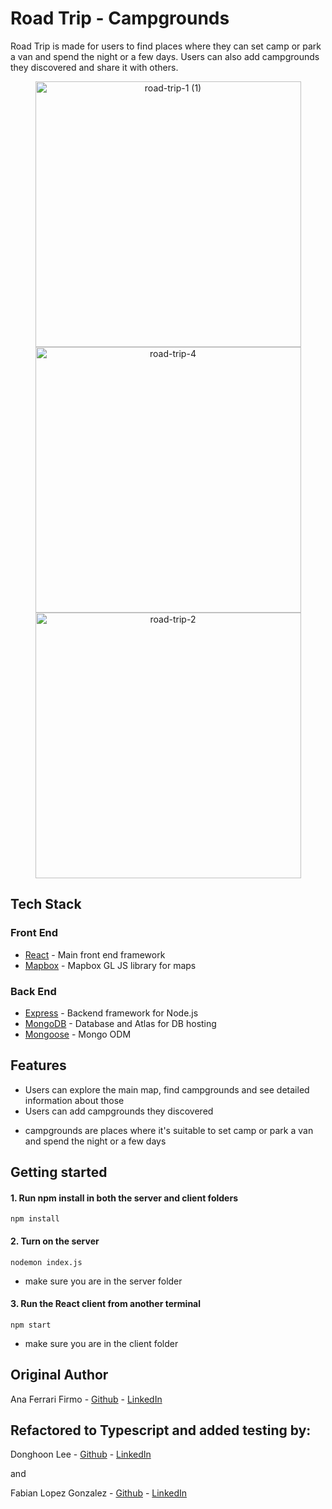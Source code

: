 # Road Trip - Campgrounds

Road Trip is made for users to find places where they can set camp or park a van and spend the night or a few days.
Users can also add campgrounds they discovered and share it with others.


<p align="center" display="flex" gap="3px">
   <img width="425" alt="road-trip-1 (1)" src="https://user-images.githubusercontent.com/69907596/208751996-23122b02-da96-49de-8121-b14551f4e227.png">
   <img width="425" alt="road-trip-4" src="https://user-images.githubusercontent.com/69907596/208752019-7faf011e-7e6f-4ce9-ae99-2ca8e26d8030.png">
   <img width="425" alt="road-trip-2" src="https://user-images.githubusercontent.com/69907596/208752013-3c27e1a0-0e9c-440c-98bf-133cc7ba6a49.png">
</p>


## Tech Stack

### Front End

- [React](https://reactjs.org/) - Main front end framework
- [Mapbox](https://www.mapbox.com/) - Mapbox GL JS library for maps

### Back End

- [Express](https://expressjs.com/) - Backend framework for Node.js
- [MongoDB](https://www.mongodb.com/) - Database and Atlas for DB hosting
- [Mongoose](https://mongoosejs.com/) - Mongo ODM

## Features

  - Users can explore the main map, find campgrounds and see detailed information about those
  - Users can add campgrounds they discovered
  
  * campgrounds are places where it's suitable to set camp or park a van and spend the night or a few days


## Getting started

#### 1. Run npm install in both the server and client folders

```
npm install
```


#### 2. Turn on the server

```
nodemon index.js
```
- make sure you are in the server folder



#### 3. Run the React client from another terminal

``` 
npm start
```
- make sure you are in the client folder


## Original Author

Ana Ferrari Firmo - [Github](https://github.com/aferrarifirmo) - [LinkedIn](https://www.linkedin.com/in/ana-ferrari-firmo)

## Refactored to Typescript and added testing by:

Donghoon Lee - [Github](https://github.com/donghoonleekorea) - [LinkedIn](https://www.linkedin.com/in/donghoonleekorea/)

and

Fabian Lopez Gonzalez - [Github](https://github.com/Fabs-and) - [LinkedIn](https://www.linkedin.com/in/fabian-lopez-gonzalez)
